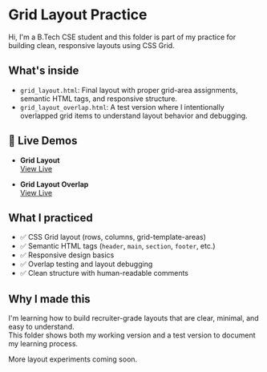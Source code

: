 # Grid Layout Practice

Hi, I'm a B.Tech CSE student and this folder is part of my practice for building clean, responsive layouts using CSS Grid.

## What's inside

- `grid_layout.html`: Final layout with proper grid-area assignments, semantic HTML tags, and responsive structure.
- `grid_layout_overlap.html`: A test version where I intentionally overlapped grid items to understand layout behavior and debugging.

## 🔗 Live Demos

- **Grid Layout**  
  [View Live](https://akanksha-root.github.io/grid-layout-practice-Akanksha/grid_layout.html)

- **Grid Layout Overlap**  
  [View Live](https://akanksha-root.github.io/grid-layout-practice-Akanksha/grid_layout_overlap.html)

## What I practiced

- ✅ CSS Grid layout (rows, columns, grid-template-areas)
- ✅ Semantic HTML tags (`header`, `main`, `section`, `footer`, etc.)
- ✅ Responsive design basics
- ✅ Overlap testing and layout debugging
- ✅ Clean structure with human-readable comments

## Why I made this

I'm learning how to build recruiter-grade layouts that are clear, minimal, and easy to understand.  
This folder shows both my working version and a test version to document my learning process.


More layout experiments coming soon.
